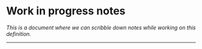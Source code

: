 # Work in progress notes

_This is a document where we can scribble down notes while working on this definition._

---

